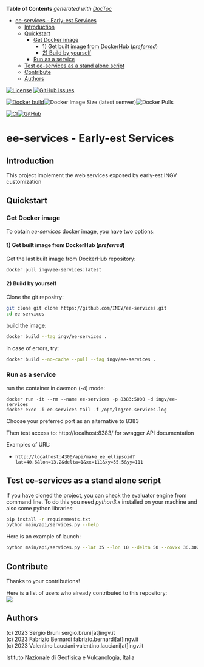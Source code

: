 <!-- START doctoc generated TOC please keep comment here to allow auto update -->
<!-- DON'T EDIT THIS SECTION, INSTEAD RE-RUN doctoc TO UPDATE -->
**Table of Contents**  *generated with [DocToc](https://github.com/thlorenz/doctoc)*

- [ee-services - Early-est Services](#ee-services---early-est-services)
  - [Introduction](#introduction)
  - [Quickstart](#quickstart)
    - [Get Docker image](#get-docker-image)
      - [1) Get built image from DockerHub (*preferred*)](#1-get-built-image-from-dockerhub-preferred)
      - [2) Build by yourself](#2-build-by-yourself)
    - [Run as a service](#run-as-a-service)
  - [Test ee-services as a stand alone script](#test-ee-services-as-a-stand-alone-script)
  - [Contribute](#contribute)
  - [Authors](#authors)

<!-- END doctoc generated TOC please keep comment here to allow auto update -->

[![License](https://img.shields.io/github/license/INGV/ttime.svg)](https://github.com/INGV/ttime/blob/main/LICENSE) [![GitHub issues](https://img.shields.io/github/issues/INGV/ttime.svg)](https://github.com/INGV/ttime/issues)

[![Docker build](https://img.shields.io/badge/docker%20build-from%20CI-yellow)](https://hub.docker.com/r/ingv/ttime)![Docker Image Size (latest semver)](https://img.shields.io/docker/image-size/ingv/ttime?sort=semver)![Docker Pulls](https://img.shields.io/docker/pulls/ingv/ttime)

[![CI](https://github.com/INGV/ttime/actions/workflows/docker-image.yml/badge.svg)](https://github.com/INGV/ttime/actions)[![GitHub](https://img.shields.io/static/v1?label=GitHub&message=Link%20to%20repository&color=blueviolet)](https://github.com/INGV/ttime)

# ee-services - Early-est Services

## Introduction
This project implement the web services exposed by early-est INGV customization

## Quickstart
### Get Docker image
To obtain *ee-services* docker image, you have two options:

#### 1) Get built image from DockerHub (*preferred*)
Get the last built image from DockerHub repository:
```sh
docker pull ingv/ee-services:latest
```

#### 2) Build by yourself
Clone the git repositry:
```sh
git clone git clone https://github.com/INGV/ee-services.git
cd ee-services
```
build the image:
```sh
docker build --tag ingv/ee-services .
```

in case of errors, try:
```sh
docker build --no-cache --pull --tag ingv/ee-services . 
```

### Run as a service
run the container in daemon (`-d`) mode:
```
docker run -it --rm --name ee-services -p 8383:5000 -d ingv/ee-services
docker exec -i ee-services tail -f /opt/log/ee-services.log
```

Choose your preferred port as an alternative to 8383

Then test access to: http://localhost:8383/ for swagger API documentation

Examples of URL:

- ```
  http://localhost:4300/api/make_ee_ellipsoid?lat=40.6&lon=13.2&delta=1&xx=111&xy=55.5&yy=111
  ```



## Test ee-services as a stand alone script

If you have cloned the project, you can check the evaluator engine from command line.
To do this you need *python3.x* installed on your machine and also some python libraries:

```sh
pip install -r requirements.txt
python main/api/services.py --help
```

Here is an example of launch:

```sh
python main/api/services.py --lat 35 --lon 10 --delta 50 --covxx 36.3027 --covxy -0.0486165 --covyy 5.0177
```



## Contribute

Thanks to your contributions!

Here is a list of users who already contributed to this repository: \
<a href="https://github.com/ingv/ttime/graphs/contributors">
  <img src="https://contrib.rocks/image?repo=ingv/ttime" />
</a>

## Authors
(c) 2023 Sergio Bruni sergio.bruni[at]ingv.it \
(c) 2023 Fabrizio Bernardi fabrizio.bernardi[at]ingv.it \
(c) 2023 Valentino Lauciani valentino.lauciani[at]ingv.it

Istituto Nazionale di Geofisica e Vulcanologia, Italia
